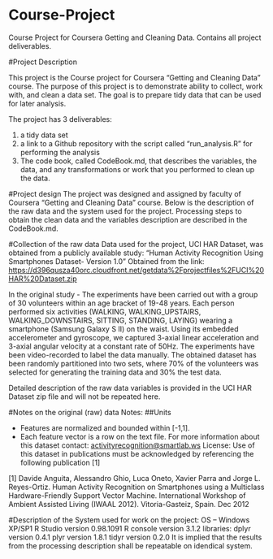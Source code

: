 # Course-Project
Course Project for Coursera Getting and Cleaning Data. Contains all project deliverables.

#Project Description

This project is the Course project for Coursera “Getting and Cleaning Data” course. The purpose of this project is to demonstrate ability to collect, work with, and clean a data set. The goal is to prepare tidy data that can be used for later analysis. 

The project has 3 deliverables:
1) a tidy data set
2) a link to a Github repository with the script called “run_analysis.R”  for performing the analysis
3) The code book, called CodeBook.md, that describes the variables, the data, and any transformations or work that you performed to clean up the data.

#Project design
The project was designed and assigned by faculty of Coursera “Getting and Cleaning Data” course.
Below is the description of the raw data and the system used for the project. Processing steps to obtain the clean data and the variables description are described in the CodeBook.md.

#Collection of the raw data
Data used for the project, UCI HAR Dataset, was obtained from a publicly available study:
“Human Activity Recognition Using Smartphones Dataset- Version 1.0”
Obtained from the link:
https://d396qusza40orc.cloudfront.net/getdata%2Fprojectfiles%2FUCI%20HAR%20Dataset.zip

In the original study - The experiments have been carried out with a group of 30 volunteers within an age bracket of 19-48 years. Each person performed six activities (WALKING, WALKING_UPSTAIRS, WALKING_DOWNSTAIRS, SITTING, STANDING, LAYING) wearing a smartphone (Samsung Galaxy S II) on the waist. Using its embedded accelerometer and gyroscope, we captured 3-axial linear acceleration and 3-axial angular velocity at a constant rate of 50Hz. The experiments have been video-recorded to label the data manually. The obtained dataset has been randomly partitioned into two sets, where 70% of the volunteers was selected for generating the training data and 30% the test data.

Detailed description of the raw data variables is provided in the UCI HAR Dataset zip file and will not be repeated here.

#Notes on the original (raw) data
Notes: 
##Units
- Features are normalized and bounded within [-1,1].
- Each feature vector is a row on the text file.
For more information about this dataset contact: activityrecognition@smartlab.ws
License:
Use of this dataset in publications must be acknowledged by referencing the following publication [1] 

[1] Davide Anguita, Alessandro Ghio, Luca Oneto, Xavier Parra and Jorge L. Reyes-Ortiz. Human Activity Recognition on Smartphones using a Multiclass Hardware-Friendly Support Vector Machine. International Workshop of Ambient Assisted Living (IWAAL 2012). Vitoria-Gasteiz, Spain. Dec 2012

#Description of the System used for work on the project:
OS – Windows XP/SP1
R Studio version 0.98.1091
R console version 3.1.2
libraries:
dplyr version 0.4.1
plyr version 1.8.1
tidyr version 0.2.0
It is implied that the results from the processing description shall be repeatable on idendical system.
